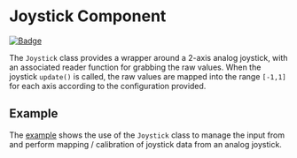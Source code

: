 # Joystick Component

[![Badge](https://components.espressif.com/components/espp/joystick/badge.svg)](https://components.espressif.com/components/espp/joystick)

The `Joystick` class provides a wrapper around a 2-axis analog joystick, with an
associated reader function for grabbing the raw values. When the joystick
`update()` is called, the raw values are mapped into the range `[-1,1]` for each
axis according to the configuration provided.

## Example

The [example](./example) shows the use of the `Joystick` class to manage the
input from and perform mapping / calibration of joystick data from an analog
joystick.

